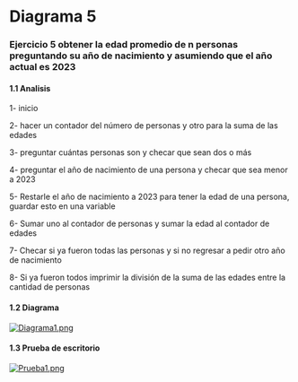 # Diagrama 5
### Ejercicio 5 obtener la edad promedio de n personas preguntando su año de nacimiento y asumiendo que el año actual es 2023
#### 1.1 Analisis
1-	inicio 

2-	hacer un contador del número de personas y otro para la suma de las edades

3-	preguntar cuántas personas son y checar que sean dos o más

4-	preguntar el año de nacimiento de una persona y checar que sea menor a 2023

5-	Restarle el año de nacimiento a 2023 para tener la edad de una persona, guardar esto en una variable

6-	Sumar uno al contador de personas y sumar la edad al contador de edades

7-	Checar si ya fueron todas las personas y si no regresar a pedir otro año de nacimiento

8-	Si ya fueron todos imprimir la división de la suma de las edades entre la cantidad de personas 
#### 1.2 Diagrama
[![Diagrama1.png](https://i.gyazo.com/f723c8df3c4b85537d32a508158300c6.png)]()
#### 1.3 Prueba de escritorio
[![Prueba1.png](https://i.gyazo.com/098d5ac624f632bc771e930461e44120.png)]()
